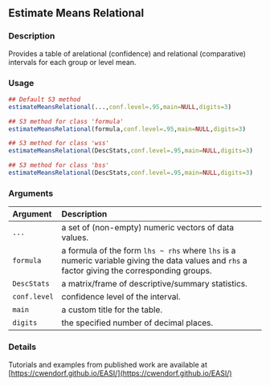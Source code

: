## Estimate Means Relational

### Description

Provides a table of arelational (confidence) and relational (comparative) intervals for each group or level mean.

### Usage

```r
## Default S3 method
estimateMeansRelational(...,conf.level=.95,main=NULL,digits=3)

## S3 method for class 'formula'
estimateMeansRelational(formula,conf.level=.95,main=NULL,digits=3)

## S3 method for class 'wss'
estimateMeansRelational(DescStats,conf.level=.95,main=NULL,digits=3)

## S3 method for class 'bss'
estimateMeansRelational(DescStats,conf.level=.95,main=NULL,digits=3)
```

### Arguments

Argument | Description
:-- | :--
```...``` | a set of (non-empty) numeric vectors of data values.
```formula``` | a formula of the form `lhs ~ rhs` where `lhs` is a numeric variable giving the data values and `rhs` a factor giving the corresponding groups.
```DescStats``` | a matrix/frame of descriptive/summary statistics.
```conf.level``` | confidence level of the interval.
```main``` | a custom title for the table.
```digits``` | the specified number of decimal places.

### Details

Tutorials and examples from published work are available at [https://cwendorf.github.io/EASI/](https://cwendorf.github.io/EASI/) 
